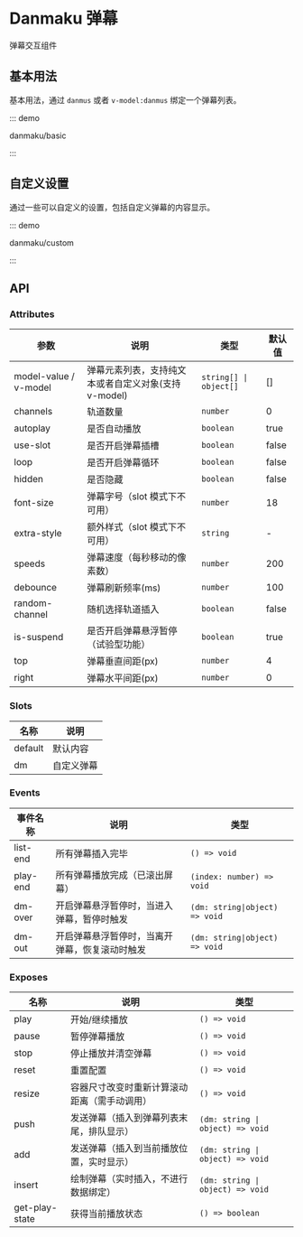 # Danmaku 弹幕

弹幕交互组件

## 基本用法

基本用法，通过 `danmus` 或者 `v-model:danmus` 绑定一个弹幕列表。

::: demo

danmaku/basic

:::

## 自定义设置

通过一些可以自定义的设置，包括自定义弹幕的内容显示。

::: demo

danmaku/custom

:::

## API

### Attributes

| 参数                  | 说明                                                 | 类型                   | 默认值 |
| --------------------- | ---------------------------------------------------- | ---------------------- | ------ |
| model-value / v-model | 弹幕元素列表，支持纯文本或者自定义对象(支持 v-model) | `string[] \| object[]` | []     |
| channels              | 轨道数量                                             | `number`               | 0      |
| autoplay              | 是否自动播放                                         | `boolean`              | true   |
| use-slot              | 是否开启弹幕插槽                                     | `boolean`              | false  |
| loop                  | 是否开启弹幕循环                                     | `boolean`              | false  |
| hidden                | 是否隐藏                                             | `boolean`              | false  |
| font-size             | 弹幕字号（slot 模式下不可用）                        | `number`               | 18     |
| extra-style           | 额外样式（slot 模式下不可用）                        | `string`               | -      |
| speeds                | 弹幕速度（每秒移动的像素数）                         | `number`               | 200    |
| debounce              | 弹幕刷新频率(ms)                                     | `number`               | 100    |
| random-channel        | 随机选择轨道插入                                     | `boolean`              | false  |
| is-suspend            | 是否开启弹幕悬浮暂停（试验型功能）                   | `boolean`              | true   |
| top                   | 弹幕垂直间距(px)                                     | `number`               | 4      |
| right                 | 弹幕水平间距(px)                                     | `number`               | 0      |

### Slots

| 名称    | 说明       |
| ------- | ---------- |
| default | 默认内容   |
| dm      | 自定义弹幕 |

### Events

| 事件名称 | 说明                                           | 类型                           |
| -------- | ---------------------------------------------- | ------------------------------ |
| list-end | 所有弹幕插入完毕                               | `() => void`                   |
| play-end | 所有弹幕播放完成（已滚出屏幕）                 | `(index: number) => void`      |
| dm-over  | 开启弹幕悬浮暂停时，当进入弹幕，暂停时触发     | `(dm: string\|object) => void` |
| dm-out   | 开启弹幕悬浮暂停时，当离开弹幕，恢复滚动时触发 | `(dm: string\|object) => void` |

### Exposes

| 名称           | 说明                                         | 类型                             |
| -------------- | -------------------------------------------- | -------------------------------- |
| play           | 开始/继续播放                                | `() => void`                     |
| pause          | 暂停弹幕播放                                 | `() => void`                     |
| stop           | 停止播放并清空弹幕                           | `() => void`                     |
| reset          | 重置配置                                     | `() => void`                     |
| resize         | 容器尺寸改变时重新计算滚动距离（需手动调用） | `() => void`                     |
| push           | 发送弹幕（插入到弹幕列表末尾，排队显示）     | `(dm: string \| object) => void` |
| add            | 发送弹幕（插入到当前播放位置，实时显示）     | `(dm: string \| object) => void` |
| insert         | 绘制弹幕（实时插入，不进行数据绑定）         | `(dm: string \| object) => void` |
| get-play-state | 获得当前播放状态                             | `() => boolean`                  |
